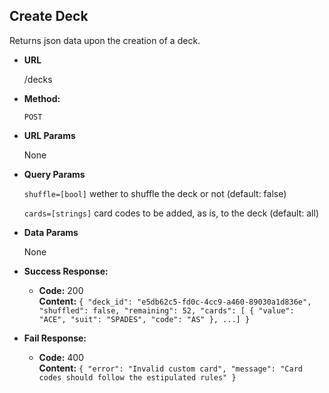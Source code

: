 ## **Create Deck**

Returns json data upon the creation of a deck.

- **URL**

  /decks

- **Method:**

  `POST`

- **URL Params**

  None

- **Query Params**

  `shuffle=[bool]` wether to shuffle the deck or not (default: false)

  `cards=[strings]` card codes to be added, as is, to the deck (default: all)

- **Data Params**

  None

- **Success Response:**

  - **Code:** 200 <br />
    **Content:** `{ "deck_id": "e5db62c5-fd0c-4cc9-a460-89030a1d836e", "shuffled": false, "remaining": 52, "cards": [ { "value": "ACE", "suit": "SPADES", "code": "AS" }, ...] }`

- **Fail Response:**
  - **Code:** 400 <br />
    **Content:** `{ "error": "Invalid custom card", "message": "Card codes should follow the estipulated rules" }`
